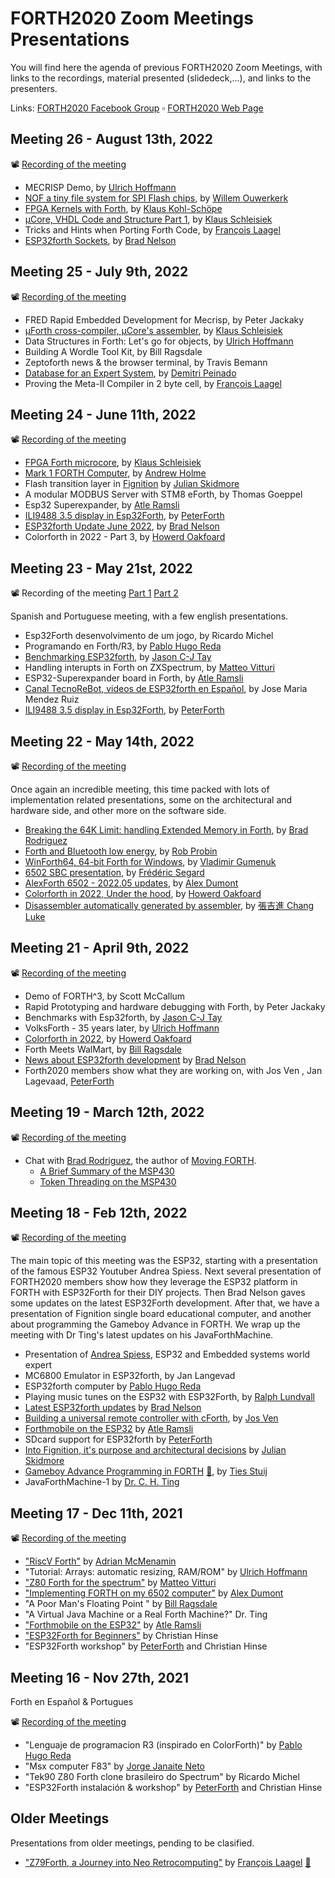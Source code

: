 # FORTH2020 Zoom Meetings Presentations

You will find here the agenda of previous FORTH2020 Zoom Meetings, with links to the recordings, material presented (slidedeck,...), and links to the presenters.

Links: [FORTH2020 Facebook Group](https://www.facebook.com/groups/forth2020/) ▫ [FORTH2020 Web Page](https://www.forth2020.org/)

## Meeting 26 - August 13th, 2022

📽 [Recording of the meeting]()

- MECRISP Demo, by [Ulrich Hoffmann](https://github.com/uho)
- [NOF a tiny file system for SPI Flash chips](https://github.com/forth2020/zoom-presentations/raw/main/assets/2022-08-13/noF_A_file-system_for_Flash.pdf), by [Willem Ouwerkerk](https://home.hccnet.nl/willem.ouwerkerk/)
- [FPGA Kernels with Forth](https://github.com/forth2020/zoom-presentations/raw/main/assets/2022-08-13/20220813_FPGA_Forth.pdf), by [Klaus Kohl-Schöpe](https://www.linkedin.com/in/klaus-kohl-sch%C3%B6pe-8a094826/?originalSubdomain=de)
- [μCore, VHDL Code and Structure Part 1](https://github.com/forth2020/zoom-presentations/raw/main/assets/2022-08-13/uCore-VHDL-part1.pdf), by [Klaus Schleisiek](https://github.com/microCore-VHDL)
- Tricks and Hints when Porting Forth Code, by [François Laagel](https://github.com/frenchie68)
- [ESP32forth Sockets](https://flagxor.github.io/svfig-talks/ftt-2022-08-13/), by [Brad Nelson](https://github.com/flagxor)

## Meeting 25 - July 9th, 2022

📽 [Recording of the meeting](https://www.youtube.com/watch?v=f4TWdluKzh4)

- FRED Rapid Embedded Development for Mecrisp, by Peter Jackaky
- [μForth cross-compiler, μCore's assembler](https://github.com/forth2020/zoom-presentations/raw/main/assets/2022-07-09/uForth.pdf), by [Klaus Schleisiek](https://github.com/microCore-VHDL)
- Data Structures in Forth: Let's go for objects, by [Ulrich Hoffmann](https://github.com/uho)
- Building A Wordle Tool Kit, by Bill Ragsdale
- Zeptoforth news & the browser terminal, by Travis Bemann
- [Database for an Expert System](https://github.com/dicpeynado/simple-forth-expert), by [Demitri Peinado](https://github.com/dicpeynado)
- Proving the Meta-II Compiler in 2 byte cell, by [François Laagel](https://github.com/frenchie68)

## Meeting 24 - June 11th, 2022

📽 [Recording of the meeting](https://www.youtube.com/watch?v=ptspkjahWPE)

- [FPGA Forth microcore](https://github.com/forth2020/zoom-presentations/raw/main/assets/2022-06-11/uCore-overview.pdf), by [Klaus Schleisiek](https://github.com/microCore-VHDL)
- [Mark 1 FORTH Computer](http://www.aholme.co.uk/Mk1/Architecture.htm), by [Andrew Holme](http://www.aholme.co.uk)
- Flash transition layer in [Fignition](https://sites.google.com/site/libby8dev/fignition) by [Julian Skidmore](https://github.com/Snial)
- A modular MODBUS Server with STM8 eForth, by Thomas Goeppel
- Esp32 Superexpander, by [Atle Ramsli](https://github.com/turnimator)
- [ILI9488 3.5 display in Esp32Forth](https://esp32forth.forth2020.org/projects-1#h.bk5uz0wq7g44), by [PeterForth](https://github.com/PeterForth)
- [ESP32forth Update June 2022](https://flagxor.github.io/svfig-talks/ftt-2022-06-11/#0), by [Brad Nelson](https://github.com/flagxor)
- Colorforth in 2022 - Part 3, by [Howerd Oakfoard](https://www.inventio.co.uk/cf2022/)

## Meeting 23 - May 21st, 2022

📽 Recording of the meeting [Part 1](https://www.youtube.com/watch?v=Ii0ZxzXt83U) [Part 2](https://www.youtube.com/watch?v=KiPzqJCL7Ts)

Spanish and Portuguese meeting, with a few english presentations.

- Esp32Forth desenvolvimento de um jogo, by Ricardo Michel
- Programando en Forth/R3, by [Pablo Hugo Reda](https://github.com/phreda4)			
- [Benchmarking ESP32forth](https://github.com/forth2020/Benchmarks/tree/main/esp32), by [Jason C-J Tay](https://github.com/Trozodejamon)
- Handling interupts in Forth on ZXSpectrum, by [Matteo Vitturi](https://github.com/mattsteeldue)
- ESP32-Superexpander board in Forth, by [Atle Ramsli](https://github.com/turnimator)
- [Canal TecnoReBot, videos de ESP32forth en Español](https://www.youtube.com/c/TecnoReBot/search?query=forth), by Jose Maria Mendez Ruiz
- [ILI9488 3.5 display in Esp32Forth](https://esp32forth.forth2020.org/projects-1#h.bk5uz0wq7g44), by [PeterForth](https://github.com/PeterForth)

## Meeting 22 - May 14th, 2022

📽 [Recording of the meeting](https://www.youtube.com/watch?v=jJ7XDzRJuVk)

Once again an incredible meeting, this time packed with lots of implementation related presentations, some on the architectural and hardware side, and other more on the software side.

* [Breaking the 64K Limit: handling Extended Memory in Forth](https://github.com/forth2020/zoom-presentations/raw/main/assets/2022-05-14/extendedmemory-may2022.pdf), by [Brad Rodriguez](https://www.bradrodriguez.com/)
* [Forth and Bluetooth low energy](https://github.com/forth2020/zoom-presentations/raw/main/assets/2022-05-14/BLE2_forth2020.pdf), by [Rob Probin](http://zedcode.blogspot.com/)
* [WinForth64, 64-bit Forth for Windows](https://sourceforge.net/projects/winforth64/), by [Vladimir Gumenuk](https://www.facebook.com/vladimir.gumenuk)
* [6502 SBC presentation](https://github.com/forth2020/zoom-presentations/raw/main/assets/2022-05-14/MH6502.pptx), by [Frédéric Segard](https://github.com/FredericSegard/)
* [AlexForth 6502 - 2022.05 updates](https://github.com/forth2020/zoom-presentations/raw/main/assets/2022-05-14/AlexForth6502-2022.05-updates.pdf), by [Alex Dumont](https://adumont.github.io/)
* [Colorforth in 2022, Under the hood](https://github.com/forth2020/zoom-presentations/raw/main/assets/2022-05-14/colorForth_cf2022_Under_the_Hood.pptx), by [Howerd Oakfoard](https://www.inventio.co.uk/cf2022/)
* [Disassembler automatically generated by assembler](https://github.com/holinepu/xc3), by [張吉進 Chang Luke](https://www.facebook.com/groups/2225595150855239/user/100003517123717)

## Meeting 21 - April 9th, 2022

📽 [Recording of the meeting](https://www.youtube.com/watch?v=krRV3ZVQ8Qs&t=7920s)

* Demo of FORTH^3, by Scott McCallum
* Rapid Prototyping and hardware debugging with Forth, by Peter Jackaky
* Benchmarks with Esp32forth, by [Jason C-J Tay](https://github.com/Trozodejamon)
* VolksForth - 35 years later, by [Ulrich Hoffmann](https://github.com/uho)
* [Colorforth in 2022](https://github.com/forth2020/zoom-presentations/raw/main/assets/2022-04-09/colorForth_Forth2020_cf2022_Presentation.pptx), by [Howerd Oakfoard](https://www.inventio.co.uk/cf2022/)
* Forth Meets WalMart, by [Bill Ragsdale](https://github.com/BillRagsdale)
* [News about  ESP32forth development](https://flagxor.github.io/svfig-talks/ftt-2022-04-09/) by [Brad Nelson](https://github.com/flagxor)
* Forth2020 members show what they are working on, with Jos Ven , Jan Lagevaad, [PeterForth](https://github.com/PeterForth)

## Meeting 19 - March 12th, 2022

📽  [Recording of the meeting](https://www.youtube.com/watch?v=5MVHa3TPgUE)

* Chat with [Brad Rodriguez](https://www.bradrodriguez.com/), the author of [Moving FORTH](https://www.bradrodriguez.com/papers/moving1.htm).
  * [A Brief Summary of the MSP430](https://github.com/forth2020/zoom-presentations/raw/main/assets/2022-03-12/msp430-intro.pdf)
  * [Token Threading on the MSP430](https://github.com/forth2020/zoom-presentations/raw/main/assets/2022-03-12/tokenthreading-mar2022.pdf)

## Meeting 18 - Feb 12th, 2022

📽 [Recording of the meeting](https://youtu.be/c0w4tEaQk3Q)

The main topic of this meeting was the ESP32, starting with a presentation of the famous ESP32 Youtuber Andrea Spiess. Next several presentation of FORTH2020 members show how they leverage the ESP32 platform in FORTH with ESP32Forth for their DIY projects. Then Brad Nelson gaves some updates on the latest ESP32Forth development. After that, we have a presentation of Fignition single board educational computer, and another about programming the Gameboy Advance in FORTH. We wrap up the meeting with Dr Ting's latest updates on his JavaForthMachine.

* Presentation of [Andrea Spiess](https://www.youtube.com/c/AndreasSpiess), ESP32 and Embedded systems world expert
* MC6800 Emulator in ESP32forth, by Jan Langevad
* ESP32forth computer by [Pablo Hugo Reda](https://github.com/phreda4)
* Playing music tunes on the ESP32 with ESP32Forth, by [Ralph Lundvall](https://www.facebook.com/ralph.lundvall.1)
* [Latest ESP32forth updates](https://flagxor.github.io/svfig-talks/ftt-2022-02-12/) by [Brad Nelson](https://github.com/flagxor)
* [Building a universal remote controller with cForth](https://github.com/forth2020/zoom-presentations/raw/main/assets/2022-02-18/RemoteController.pdf), by [Jos Ven](https://www.facebook.com/groups/2225595150855239/user/100028548341307/)
* [Forthmobile on the ESP32](https://esp32forth.forth2020.org/projects-2/autonomous-rover-forthmobile) by [Atle Ramsli](https://github.com/turnimator)
* SDcard support for ESP32forth by [PeterForth](https://github.com/PeterForth)
* [Into Fignition, it's purpose and architectural decisions](https://sites.google.com/site/libby8dev/fignition) by [Julian Skidmore](https://github.com/Snial)
* [Gameboy Advance Programming in FORTH](https://github.com/forth2020/zoom-presentations/raw/main/assets/2022-02-18/GBA-Forth-presentation.pdf) [🔗](https://github.com/stuij/rath), by [Ties Stuij](https://www.facebook.com/stuij)
* JavaForthMachine-1 by [Dr. C. H. Ting](https://www.facebook.com/groups/2225595150855239/user/100002132131119)

## Meeting 17 - Dec 11th, 2021

📽 [Recording of the meeting](https://www.youtube.com/watch?v=hjeyjLjj5nc)

* ["RiscV Forth"](https://github.com/forth2020/zoom-presentations/raw/main/assets/2021-12-11/riscyforth.pdf) by [Adrian McMenamin](https://github.com/mcmenaminadrian)
* "Tutorial: Arrays: automatic resizing, RAM/ROM" by [Ulrich Hoffmann](https://github.com/uho)
* ["Z80 Forth for the spectrum"](https://github.com/mattsteeldue/vforth-next) by [Matteo Vitturi](https://github.com/mattsteeldue)
* ["Implementing FORTH on my 6502 computer"](https://github.com/adumont/hb6502/tree/main/forth/presentation) by [Alex Dumont](https://adumont.github.io/)
* "A Poor Man's Floating Point " by [Bill Ragsdale](https://github.com/BillRagsdale)
* "A Virtual Java Machine or a Real Forth Machine?" Dr. Ting
* ["Forthmobile on the ESP32"](https://esp32forth.forth2020.org/projects-2/autonomous-rover-forthmobile) by [Atle Ramsli](https://github.com/turnimator)
* ["ESP32Forth for Beginners"](https://github.com/forth2020/zoom-presentations/raw/main/assets/2021-12-11/ESP32forth%20for%20beginners-2.pdf) by Christian Hinse
* "ESP32Forth workshop" by [PeterForth](https://github.com/PeterForth) and Christian Hinse

## Meeting 16 - Nov 27th, 2021

Forth en Español & Portugues

📽 [Recording of the meeting](https://www.youtube.com/watch?v=h69ljgyuRfk)

* "Lenguaje de programacion R3 (inspirado en ColorForth)" by [Pablo Hugo Reda](https://github.com/phreda4)
* "Msx  computer F83"  by [Jorge Janaite Neto](https://github.com/janaite)
* "Tek90 Z80 Forth clone brasileiro do  Spectrum" by Ricardo Michel
* "ESP32Forth instalación & workshop" by [PeterForth](https://github.com/PeterForth) and Christian Hinse

## Older Meetings

Presentations from older meetings, pending to be clasified.

* ["Z79Forth, a Journey into Neo Retrocomputing"](https://github.com/forth2020/zoom-presentations/raw/main/assets/unclassified/Z79Forth.pdf) by [François Laagel](https://github.com/frenchie68) [📁](https://github.com/frenchie68/Z79Forth)